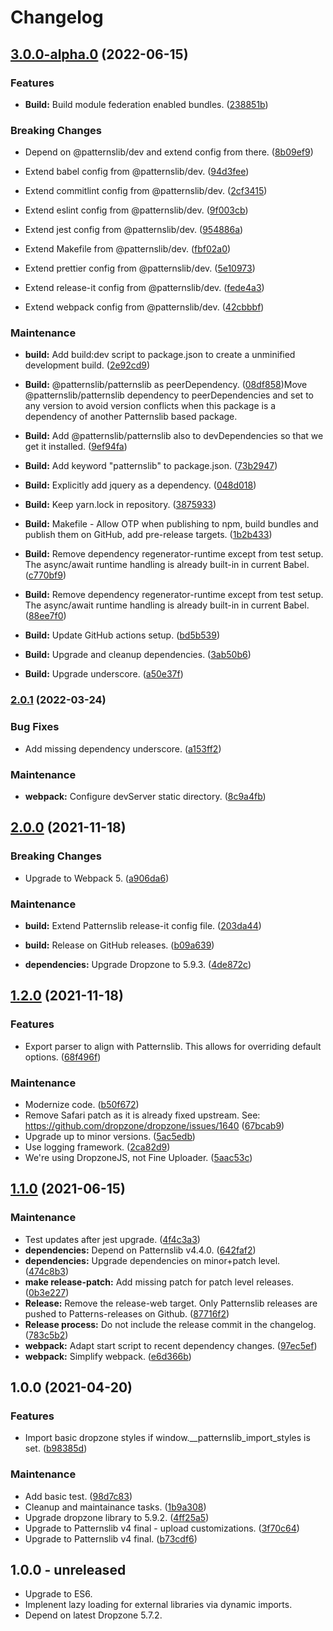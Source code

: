 # Changelog



## [3.0.0-alpha.0](https://github.com/patternslib/pat-upload/compare/2.0.1...3.0.0-alpha.0) (2022-06-15)


### Features


* **Build:** Build module federation enabled bundles. ([238851b](https://github.com/patternslib/pat-upload/commit/238851b84cf70013fd8490825e5d5c8f1bd3570e))


### Breaking Changes


* Depend on @patternslib/dev and extend config from there. ([8b09ef9](https://github.com/patternslib/pat-upload/commit/8b09ef9c50b183e5bf3a14bf2c2222aa0e36c4e4))

* Extend babel config from @patternslib/dev. ([94d3fee](https://github.com/patternslib/pat-upload/commit/94d3fee33cbeff62b07b8bf8a47b255abcdacb34))

* Extend commitlint config from @patternslib/dev. ([2cf3415](https://github.com/patternslib/pat-upload/commit/2cf3415e144b39f61b610f7b64dc347276dadefb))

* Extend eslint config from @patternslib/dev. ([9f003cb](https://github.com/patternslib/pat-upload/commit/9f003cb11b19e01f5dc4b023eaab122bd95c5ba4))

* Extend jest config from @patternslib/dev. ([954886a](https://github.com/patternslib/pat-upload/commit/954886ab685d609b5df716e9d3979404ca07ae1e))

* Extend Makefile from @patternslib/dev. ([fbf02a0](https://github.com/patternslib/pat-upload/commit/fbf02a03b2630dc5d6de2ed52ea3e79456b52bc5))

* Extend prettier config from @patternslib/dev. ([5e10973](https://github.com/patternslib/pat-upload/commit/5e10973e96a9302333e73e9b4d361cc5533f48c5))

* Extend release-it config from @patternslib/dev. ([fede4a3](https://github.com/patternslib/pat-upload/commit/fede4a321d803284681d5b441e188d4836ee1ea2))

* Extend webpack config from @patternslib/dev. ([42cbbbf](https://github.com/patternslib/pat-upload/commit/42cbbbfe40ddb64ce837a4d0b0793140d716a5cc))


### Maintenance


* **build:** Add build:dev script to package.json to create a unminified development build. ([2e92cd9](https://github.com/patternslib/pat-upload/commit/2e92cd9c706b3e838f370fa2ec0d8990114b6080))

* **Build:** @patternslib/patternslib as peerDependency. ([08df858](https://github.com/patternslib/pat-upload/commit/08df858fe69e2efda13229e8108984fc0ed1412f))Move @patternslib/patternslib dependency to peerDependencies and set to any version to avoid version conflicts when this package is a dependency of another Patternslib based package.

* **Build:** Add @patternslib/patternslib also to devDependencies so that we get it installed. ([9ef94fa](https://github.com/patternslib/pat-upload/commit/9ef94fa288f1afd88fbd066d3dc17f87316c7ed2))

* **Build:** Add keyword "patternslib" to package.json. ([73b2947](https://github.com/patternslib/pat-upload/commit/73b2947f87752737cc8ce763ee12af5718584e0e))

* **Build:** Explicitly add jquery as a dependency. ([048d018](https://github.com/patternslib/pat-upload/commit/048d018c76c72ec277f88b633a51bb87f2a8011c))

* **Build:** Keep yarn.lock in repository. ([3875933](https://github.com/patternslib/pat-upload/commit/387593391f977f5630aefd388cd3aeaff1441113))

* **Build:** Makefile - Allow OTP when publishing to npm, build bundles and publish them on GitHub, add pre-release targets. ([1b2b433](https://github.com/patternslib/pat-upload/commit/1b2b43387f8ad1f3f91d5c3234210c89c7ab9021))

* **Build:** Remove dependency regenerator-runtime except from test setup. The async/await runtime handling is already built-in in current Babel. ([c770bf9](https://github.com/patternslib/pat-upload/commit/c770bf97e1dc6713d931785692543b4837c95d9a))

* **Build:** Remove dependency regenerator-runtime except from test setup. The async/await runtime handling is already built-in in current Babel. ([88ee7f0](https://github.com/patternslib/pat-upload/commit/88ee7f079094b573ef646bae89eadc2998b31e79))

* **Build:** Update GitHub actions setup. ([bd5b539](https://github.com/patternslib/pat-upload/commit/bd5b539fe00ddbe45d4aed2af21b88cc0e1a2e37))

* **Build:** Upgrade and cleanup dependencies. ([3ab50b6](https://github.com/patternslib/pat-upload/commit/3ab50b6df49afc14e2687a6a2b8c83a31f3fd49a))

* **Build:** Upgrade underscore. ([a50e37f](https://github.com/patternslib/pat-upload/commit/a50e37ff7d0588aa412edd1cfd06a46f5a8ddbfe))

### [2.0.1](https://github.com/patternslib/pat-upload/compare/2.0.0...2.0.1) (2022-03-24)


### Bug Fixes

* Add missing dependency underscore. ([a153ff2](https://github.com/patternslib/pat-upload/commit/a153ff2ab9b6cb1114e1d1be5034503a2c3ed347))



### Maintenance

* **webpack:** Configure devServer static directory. ([8c9a4fb](https://github.com/patternslib/pat-upload/commit/8c9a4fbbc2984849a946d08e57ac2ac4cfffff93))

## [2.0.0](https://github.com/patternslib/pat-upload/compare/1.2.0...2.0.0) (2021-11-18)


### Breaking Changes

* Upgrade to Webpack 5. ([a906da6](https://github.com/patternslib/pat-upload/commit/a906da65eea70b1c380e4f4cc6464e94872a41e5))



### Maintenance

* **build:** Extend Patternslib release-it config file. ([203da44](https://github.com/patternslib/pat-upload/commit/203da4454e9984da76580a3ea811dadcec449ea6))

* **build:** Release on GitHub releases. ([b09a639](https://github.com/patternslib/pat-upload/commit/b09a639a24d9ecd32dd6b455f82305f328f086ef))

* **dependencies:** Upgrade Dropzone to 5.9.3. ([4de872c](https://github.com/patternslib/pat-upload/commit/4de872c0d210e379e3e24f86f4bc37a61076ab7f))

## [1.2.0](https://github.com/patternslib/pat-upload/compare/1.1.0...1.2.0) (2021-11-18)


### Features

* Export parser to align with Patternslib. This allows for overriding default options. ([68f496f](https://github.com/patternslib/pat-upload/commit/68f496f14d1df080d81de04f3f850557f3224deb))


### Maintenance

* Modernize code. ([b50f672](https://github.com/patternslib/pat-upload/commit/b50f672c084610172c1fb8afb3f715430af64586))
* Remove Safari patch as it is already fixed upstream. See: https://github.com/dropzone/dropzone/issues/1640 ([67bcab9](https://github.com/patternslib/pat-upload/commit/67bcab9458ab38e5b839cd15ed8fa7aca74ea04b))
* Upgrade up to minor versions. ([5ac5edb](https://github.com/patternslib/pat-upload/commit/5ac5edbf91752ec936385d2839624b43201ca502))
* Use logging framework. ([2ca82d9](https://github.com/patternslib/pat-upload/commit/2ca82d967d7fbf835b529b378c9f29c8badc8c76))
* We're using DropzoneJS, not Fine Uploader. ([5aac53c](https://github.com/patternslib/pat-upload/commit/5aac53cd0d5c85fe7d379520dfd03fac6df49289))

## [1.1.0](https://github.com/patternslib/pat-upload/compare/1.0.0...1.1.0) (2021-06-15)


### Maintenance

* Test updates after jest upgrade. ([4f4c3a3](https://github.com/patternslib/pat-upload/commit/4f4c3a354021c3760440f265417f41fad32ad799))
* **dependencies:** Depend on Patternslib v4.4.0. ([642faf2](https://github.com/patternslib/pat-upload/commit/642faf226a63b30eb1e392f387f84194f133de9d))
* **dependencies:** Upgrade dependencies on minor+patch level. ([474c8b3](https://github.com/patternslib/pat-upload/commit/474c8b3623bfb9755b872e843ae742b2ba41adbf))
* **make release-patch:** Add missing patch for patch level releases. ([0b3e227](https://github.com/patternslib/pat-upload/commit/0b3e22782d3f65f824b33b51b83b7f8059f74994))
* **Release:** Remove the release-web target. Only Patternslib releases are pushed to Patterns-releases on Github. ([87716f2](https://github.com/patternslib/pat-upload/commit/87716f2f412ebb38f028f4d240c607b53575c4f4))
* **Release process:** Do not include the release commit in the changelog. ([783c5b2](https://github.com/patternslib/pat-upload/commit/783c5b2bb499a29c9725ef79a302d6106363feb8))
* **webpack:** Adapt start script to recent dependency changes. ([97ec5ef](https://github.com/patternslib/pat-upload/commit/97ec5ef4c10de8ce3173baeffe5c9cbe1bece5d3))
* **webpack:** Simplify webpack. ([e6d366b](https://github.com/patternslib/pat-upload/commit/e6d366b975ad4495d8a052b43027396b24b6f8a6))

## 1.0.0 (2021-04-20)


### Features

* Import basic dropzone styles if window.__patternslib_import_styles is set. ([b98385d](https://github.com/patternslib/pat-upload/commit/b98385d80510c0efa2f336aec1e906ee0bc888f3))


### Maintenance

* Add basic test. ([98d7c83](https://github.com/patternslib/pat-upload/commit/98d7c837297858883d48877dcef4127cfbd10457))
* Cleanup and maintainance tasks. ([1b9a308](https://github.com/patternslib/pat-upload/commit/1b9a3088f973fc2b04633899bde30b35afa435a3))
* Upgrade dropzone library to 5.9.2. ([4ff25a5](https://github.com/patternslib/pat-upload/commit/4ff25a5fd6d02b492320bdc8541e54ea4ac8d21b))
* Upgrade to Patternslib v4 final - upload customizations. ([3f70c64](https://github.com/patternslib/pat-upload/commit/3f70c64f6c12126549399aa745e5cc16463d877c))
* Upgrade to Patternslib v4 final. ([b73cdf6](https://github.com/patternslib/pat-upload/commit/b73cdf666faf585773259541cbdca8f3d3930d1b))


## 1.0.0 - unreleased

- Upgrade to ES6.
- Implenent lazy loading for external libraries via dynamic imports.
- Depend on latest Dropzone 5.7.2.